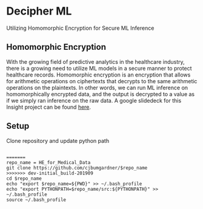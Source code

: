 # Decipher ML
Utilizing Homomorphic Encryption for Secure ML Inference

## Homomorphic Encryption
With the growing field of predictive analytics in the healthcare industry, there is a growing need to utilize ML models in a secure manner to protect healthcare records. Homomorphic encryption is an encryption that allows for arithmetic operations on ciphertexts that decrypts to the same arithmetic operations on the plaintexts. In other words, we can run ML inference on homomorphically encrypted data, and the output is decrypted to a value as if we simply ran inference on the raw data. A google slidedeck for this Insight project can be found [here](https://docs.google.com/presentation/d/15EZNeUMWxDNn39WEwgoHw3fQwY_7OZWdggyzbdaYs-I/edit?usp=sharing]).

## Setup
Clone repository and update python path
```

=======
repo_name = HE_for_Medical_Data
git clone https://github.com/cjbumgardner/$repo_name
>>>>>>> dev-initial_build-201909
cd $repo_name
echo "export $repo_name=${PWD}" >> ~/.bash_profile
echo "export PYTHONPATH=$repo_name/src:${PYTHONPATH}" >> ~/.bash_profile
source ~/.bash_profile
```
